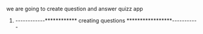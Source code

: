 we are going to create question and answer quizz app

1. ------------************ creating questions *****************-----------